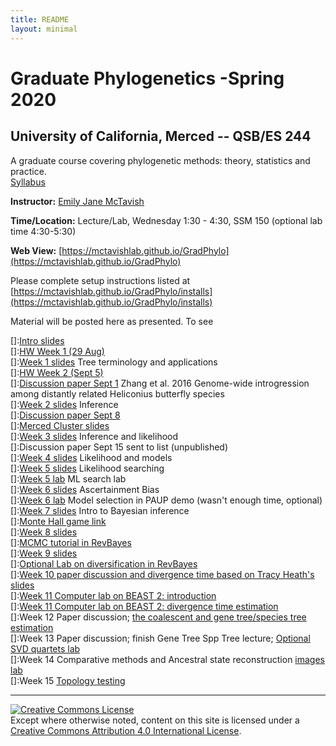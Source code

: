 ```yaml
---
title: README
layout: minimal
---
```


# Graduate Phylogenetics -Spring 2020

## University of California, Merced -- QSB/ES 244

A graduate course covering phylogenetic methods: theory, statistics and practice.  
[Syllabus](https://github.com/McTavishLab/GradPhylo/raw/master/docs/QSB_ES_244_syllabus_2020.pdf)

**Instructor:**  [Emily Jane McTavish](http://McTavishLab.github.io/)

**Time/Location:** Lecture/Lab, Wednesday 1:30 - 4:30, SSM 150 (optional lab time 4:30-5:30)

**Web View:** [https://mctavishlab.github.io/GradPhylo](https://mctavishlab.github.io/GradPhylo)


Please complete setup instructions listed at [https://mctavishlab.github.io/GradPhylo/installs](https://mctavishlab.github.io/GradPhylo/installs)

Material will be posted here as presented. To see 

[]:[Intro slides](https://github.com/McTavishLab/GradPhylo/blob/master/docs/slides/intro_phylo.pdf)    
[]:[HW Week 1 (29 Aug)](https://github.com/McTavishLab/GradPhylo/raw/master/docs/assignments/Week1)    
[]:[Week 1 slides](https://github.com/McTavishLab/GradPhylo/blob/master/docs/slides/tree_terms_applications.pdf) Tree terminology and applications    
[]:[HW Week 2 (Sept 5)](https://github.com/McTavishLab/GradPhylo/raw/master/docs/assignments/Week2)  
[]:[Discussion paper Sept 1](https://github.com/McTavishLab/GradPhylo/raw/master/docs/discussion/Zhang2016.pdf) Zhang et al. 2016 Genome-wide introgression among distantly related Heliconius butterfly species    
[]:[Week 2 slides](https://github.com/McTavishLab/GradPhylo/blob/master/docs/slides/inference.pdf) Inference  
[]:[Discussion paper Sept 8](https://github.com/McTavishLab/GradPhylo/raw/master/docs/discussion/Molecular_data_in_conjunction_with_morph.pdf)   
[]:[Merced Cluster slides](https://github.com/McTavishLab/GradPhylo/raw/master/docs/slides/Merced_Cluster_Basics.pptx)   
[]:[Week 3 slides](https://github.com/McTavishLab/GradPhylo/blob/master/docs/slides/likelihood.pdf) Inference and likelihood    
[]:Discussion paper Sept 15 sent to list (unpublished)  
[]:[Week 4 slides](https://github.com/McTavishLab/GradPhylo/blob/master/docs/slides/likelihood2.pdf) Likelihood and models   
[]:[Week 5 slides](https://github.com/McTavishLab/GradPhylo/blob/master/docs/slides/ML_search.pdf) Likelihood searching    
[]:[Week 5 lab](https://mctavishlab.github.io/GradPhylo/MLsearchLab.html) ML search lab    
[]:[Week 6 slides](https://github.com/McTavishLab/GradPhylo/blob/master/docs/slides/AscBias.pdf) Ascertainment Bias   
[]:[Week 6 lab](http://phylosolutions.com/paup-tutorial/) Model selection in PAUP demo (wasn't enough time, optional)    
[]:[Week 7 slides](https://github.com/McTavishLab/GradPhylo/blob/master/docs/slides/BayesIntro.pdf) Intro to Bayesian inference   
[]:[Monte Hall game link](https://docs.google.com/spreadsheets/d/1IWZQzN7KJQAxtw6kD19-mr8IEnISmEIoLUj61fe0bdg/edit?usp=sharing)    
[]:[Week 8 slides](https://github.com/McTavishLab/GradPhylo/blob/master/docs/slides/Bayes2.pdf)    
[]:[MCMC tutorial in RevBayes](http://revbayes.github.io/tutorials.html)    
[]:[Week 9 slides](https://github.com/McTavishLab/GradPhylo/blob/master/docs/slides/Diversification.pdf)    
[]:[Optional Lab on diversification in RevBayes](http://revbayes.github.io/tutorials.html)    
[]:[Week 10 paper discussion and divergence time based on Tracy Heath's  slides](https://www.slideshare.net/trayc7/bayesian-divergence-time-estimation-lecture-at-bodega-2014-workshop?from_action=save)    
[]:[Week 11 Computer lab on BEAST 2: introduction](https://taming-the-beast.github.io/tutorials/Introduction-to-BEAST2/)    
[]:[Week 11 Computer lab on BEAST 2: divergence time estimation](https://taming-the-beast.github.io/tutorials/FBD-tutorial/)   
[]:Week 12 Paper discussion; [the coalescent and gene tree/species tree estimation](https://github.com/McTavishLab/GradPhylo/blob/master/docs/slides/GeneTreeSppTree.pdf)    
[]:Week 13  Paper discussion; finish Gene Tree Spp Tree lecture; [Optional SVD quartets lab](http://evomics.org/wp-content/uploads/2016/06/SVDquartets_tutorial2017.html)    
[]:Week 14  Comparative methods and Ancestral state reconstruction [images](https://github.com/McTavishLab/GradPhylo/blob/master/docs/slides/Comp_Meth.pdf) [lab](http://www.phytools.org/eqg2015/asr.html)    
[]:Week 15  [Topology testing](https://github.com/McTavishLab/GradPhylo/blob/master/docs/slides/topology_testing.pdf)     



---
<a rel="license" href="http://creativecommons.org/licenses/by/4.0/"><img alt="Creative Commons License" style="border-width:0" src="https://i.creativecommons.org/l/by/4.0/88x31.png" /></a><br />Except where otherwise noted, content on this site is licensed under a <a rel="license" href="http://creativecommons.org/licenses/by/4.0/">Creative Commons Attribution 4.0 International License</a>.
